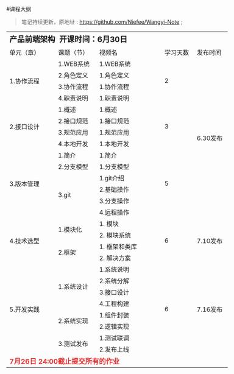 #课程大纲

>笔记持续更新，原地址 : https://github.com/Niefee/Wangyi-Note ;

<div class="bottom f-richEditorText"><table border="0" cellpadding="0" cellspacing="0" width="580" style="width: 581px;"><colgroup><col width="129" style=";width:129px"><col width="103" style=";width:103px"><col width="184" style=";width:184px"><col width="82" span="2" style=";width:83px"></colgroup><tbody><tr height="39" style=";height:39px"><td colspan="5" height="39" width="580" style="height:39px;width:581px"><strong><span style="font-size: 20px;">产品前端架构&nbsp; 开课时间：6月30日</span></strong></td></tr><tr height="19" style="height:19px"><td height="19" width="129" style="height:19px;width:129px">单元（章）</td><td width="103" style="width:103px">课题（节）</td><td width="184" style="width:184px">视频名</td><td width="82" style="width:83px">学习天数</td><td width="82" style="width:83px">发布时间</td></tr><tr height="19" style="height:19px"><td rowspan="4" height="76" width="129" style="height:76px;width:129px">1.协作流程</td><td width="103" style="width:103px">1.WEB系统</td><td width="184" style="width:184px">1.WEB系统</td><td rowspan="4" width="82" style="width:83px">2</td><td rowspan="14" width="82" style="width:83px">6.30发布</td></tr><tr height="19" style="height:19px"><td height="19" width="103" style="height:19px;width:103px">2.角色定义</td><td width="184" style="width:184px">1.角色定义</td></tr><tr height="19" style="height:19px"><td height="19" width="103" style="height:19px;width:103px">3.协作流程</td><td width="184" style="width:184px">1.协作流程</td></tr><tr height="19" style="height:19px"><td height="19" width="103" style="height:19px;width:103px">4.职责说明</td><td width="184" style="width:184px">1.职责说明</td></tr><tr height="19" style="height:19px"><td rowspan="4" height="76" width="129" style="height:76px;width:129px">2.接口设计</td><td width="103" style="width:103px">1.概述</td><td width="184" style="width:184px">1.概述</td><td rowspan="4" width="82" style="width:83px">3</td></tr><tr height="19" style="height:19px"><td height="19" width="103" style="height:19px;width:103px">2.接口规范</td><td width="184" style="width:184px">1.接口规范</td></tr><tr height="19" style="height:19px"><td height="19" width="103" style="height:19px;width:103px">3.规范应用</td><td width="184" style="width:184px">1.规范应用</td></tr><tr height="19" style="height:19px"><td height="19" width="103" style="height:19px;width:103px">4.本地开发</td><td width="184" style="width:184px">1.本地开发</td></tr><tr height="19" style="height:19px"><td rowspan="6" height="114" width="129" style="height:114px;width:129px">3.版本管理</td><td width="103" style="width:103px">1.简介</td><td width="184" style="width:184px">1.简介</td><td rowspan="6" width="82" style="width:83px">5</td></tr><tr height="19" style="height:19px"><td height="19" width="103" style="height:19px;width:103px">2.分支模型</td><td width="184" style="width:184px">1.分支模型</td></tr><tr height="19" style="height:19px"><td rowspan="4" height="76" width="103" style="height:76px;width:103px">3.git</td><td width="184" style="width:184px">1.git介绍</td></tr><tr height="19" style="height:19px"><td height="19" width="184" style="height:19px;width:184px">2.基础操作</td></tr><tr height="19" style="height:19px"><td height="19" width="184" style="height:19px;width:184px">3.分支操作</td></tr><tr height="19" style="height:19px"><td height="19" width="184" style="height:19px;width:184px">4.远程操作</td></tr><tr height="19" style="height:19px"><td rowspan="4" height="76" width="129" style="height:76px;width:129px">4.技术选型</td><td rowspan="2" width="103" style="width:103px">1.模块化</td><td width="184" style="width:184px">1. 模块</td><td rowspan="4" width="82" style="width:83px">6</td><td rowspan="4" width="82" style="width:83px">7.10发布</td></tr><tr height="19" style="height:19px"><td height="19" width="184" style="height:19px;width:184px">2. 模块系统</td></tr><tr height="19" style="height:19px"><td rowspan="2" height="38" width="103" style="height:38px;width:103px">2.框架</td><td width="184" style="width:184px">1. 框架和类库</td></tr><tr height="19" style="height:19px"><td height="19" width="184" style="height:19px;width:184px">2. 解决方案</td></tr><tr height="19" style="height:19px"><td rowspan="8" height="152" width="129" style="height:152px;width:129px">5.开发实践</td><td rowspan="4" width="103" style="width:103px">1.系统设计</td><td width="184" style="width:184px">1.系统说明</td><td rowspan="8" width="82" style="width:83px">6</td><td rowspan="8" width="82" style="width:83px">7.16发布</td></tr><tr height="19" style="height:19px"><td height="19" width="184" style="height:19px;width:184px">2.系统分解</td></tr><tr height="19" style="height:19px"><td height="19" width="184" style="height:19px;width:184px">3.接口设计</td></tr><tr height="19" style="height:19px"><td height="19" width="184" style="height:19px;width:184px">4.工程构建</td></tr><tr height="19" style="height:19px"><td rowspan="2" height="38" width="103" style="height:38px;width:103px">2.系统实现</td><td width="184" style="width:184px">1.组件封装</td></tr><tr height="19" style="height:19px"><td height="19" width="184" style="height:19px;width:184px">2.逻辑实现</td></tr><tr height="19" style="height:19px"><td rowspan="2" height="38" width="103" style="height:38px;width:103px">3.测试发布</td><td width="184" style="width:184px">1.测试联调</td></tr><tr height="19" style="height:19px"><td height="19" width="184" style="height:19px;width:184px">2.发布上线</td></tr><tr height="19" style="height:19px"><td colspan="5" height="19" width="580" style="height:19px;width:581px"><span style="color: rgb(229, 51, 51);"><strong><span style="font-size: 18px;">7月26日 24:00截止提交所有的作业</span></strong></span></td></tr></tbody></table></div>